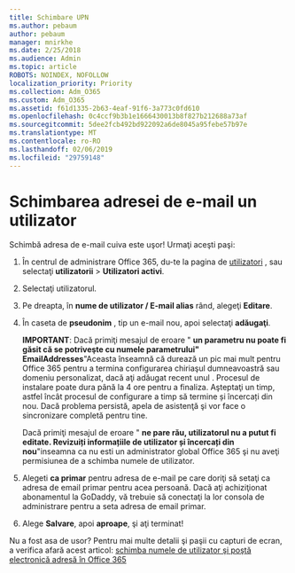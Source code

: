 ```yaml
---
title: Schimbare UPN
ms.author: pebaum
author: pebaum
manager: mnirkhe
ms.date: 2/25/2018
ms.audience: Admin
ms.topic: article
ROBOTS: NOINDEX, NOFOLLOW
localization_priority: Priority
ms.collection: Adm_O365
ms.custom: Adm_O365
ms.assetid: f61d1335-2b63-4eaf-91f6-3a773c0fd610
ms.openlocfilehash: 0c4ccf9b3b1e1666430013b8f827b212688a73af
ms.sourcegitcommit: 5dee2fcb492bd922092a6de8045a95febe57b97e
ms.translationtype: MT
ms.contentlocale: ro-RO
ms.lasthandoff: 02/06/2019
ms.locfileid: "29759148"
---
```

# <a name="change-a-users-email-address"></a>Schimbarea adresei de e-mail un utilizator

Schimbă adresa de e-mail cuiva este uşor! Urmaţi aceşti paşi:
  
1. În centrul de administrare Office 365, du-te la pagina de [utilizatori](https://go.microsoft.com/fwlink/p/?linkid=834822) , sau selectaţi **utilizatorii** \> **Utilizatori activi**.
    
2. Selectaţi utilizatorul.
    
3. Pe dreapta, în **nume de utilizator / E-mail alias** rând, alegeţi **Editare**.
    
4. În caseta de **pseudonim** , tip un e-mail nou, apoi selectaţi **adăugaţi**.
    
    **IMPORTANT**: Dacă primiţi mesajul de eroare " **un parametru nu poate fi găsit că se potriveşte cu numele parametrului" EmailAddresses**"Aceasta înseamnă că durează un pic mai mult pentru Office 365 pentru a termina configurarea chiriaşul dumneavoastră sau domeniu personalizat, dacă aţi adăugat recent unul . Procesul de instalare poate dura până la 4 ore pentru a finaliza. Aşteptaţi un timp, astfel încât procesul de configurare a timp să termine și încercați din nou. Dacă problema persistă, apela de asistenţă şi vor face o sincronizare completă pentru tine.
    
    Dacă primiţi mesajul de eroare " **ne pare rău, utilizatorul nu a putut fi editate. Revizuiți informațiile de utilizator și încercați din nou**"inseamna ca nu esti un administrator global Office 365 şi nu aveţi permisiunea de a schimba numele de utilizator.
    
5. Alegeti **ca primar** pentru adresa de e-mail pe care doriţi să setaţi ca adresa de email primar pentru acea persoană. Dacă aţi achiziţionat abonamentul la GoDaddy, vă trebuie să conectaţi la lor consola de administrare pentru a seta adresa de email primar. 
    
6. Alege **Salvare**, apoi **aproape**, şi aţi terminat!
    
Nu a fost asa de usor? Pentru mai multe detalii şi paşii cu capturi de ecran, a verifica afară acest articol: [schimba numele de utilizator şi poştă electronică adresă în Office 365](https://support.office.com/article/Change-a-user-name-and-email-address-in-Office-365-fb5ac074-e203-4e1f-9843-b9d1a3e03297.aspx)
  

